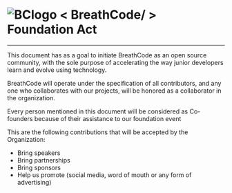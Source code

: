 # ![BClogo](https://camo.githubusercontent.com/030f4482ea4a558949ef0d088bb42d947214c9fb/68747470733a2f2f6173736574732e62726561746865636f2e64652f617069732f696d672f696d616765732e7068703f626c6f622672616e646f6d266361743d69636f6e26746167733d62726561746865636f64652c3332) < BreathCode/ >  Foundation Act
***

This document has as a goal to initiate BreathCode as an open source community, with the sole purpose of accelerating the way junior developers learn and evolve using technology.

BreathCode will operate under the specification of all contributors, and any one who collaborates with our projects, will be honored as a collaborator in the organization.

Every person mentioned in this document will be considered as Co-founders because of their assistance to our foundation event 

This are the following contributions that will be accepted by the Organization:

+ Bring speakers 
+ Bring partnerships 
+ Bring sponsors
+ Help us promote (social media, word of mouth or any form of advertising)

